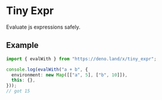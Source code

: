 # Tiny Expr

Evaluate js expressions safely.

## Example

```typescript
import { evalWith } from "https://deno.land/x/tiny_expr";

console.log(evalWith("a + b", {
  environment: new Map([["a", 5], ["b", 10]]),
  this: {},
}));
// got 15
```
